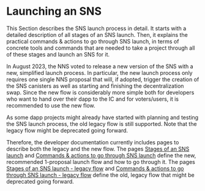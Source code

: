 # Launching an SNS

This Section describes the SNS launch process in detail.
It starts with a detailed description of all stages of an SNS launch.
Then, it explains the practical commands & actions to go through SNS launch, in terms of concrete tools and commands that are needed to take a project through all of these stages and launch an SNS for it.

In August 2023, the NNS voted to release a new version of the SNS with a new, simplified launch process. In particular, the new launch process only requires one single NNS proposal that will, if adopted, trigger the creation of the SNS canisters as well as starting and finishing the decentralization swap. Since the new flow is considerably more simple both for developers who want to hand over their dapp to the IC and for voters/users, it is recommended to use the new flow.

As some dapp projects might already have started with planning and testing the SNS launch process, the old legacy flow is still supported. Note that the legacy flow might be deprecated going forward.

Therefore, the developer documentation currently includes pages to describe both the legacy and the new flow.
The pages [Stages of an SNS launch](./launch-summary-1proposal.md) and [Commands & actions to go through SNS launch](./launch-steps-1proposal.md) define the new, recommended 1-proposal launch flow and how to go through it.
The pages [Stages of an SNS launch - legacy flow](./launch-summary.md) and [Commands & actions to go through SNS launch - legacy flow](./launch-steps.md) define the old, legacy flow that might be deprecated going forward.